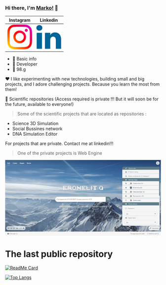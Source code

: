 ### Hi there, I'm [Marko!](https://github.com/marko9827) 👋
 
 | Instagram    | Linkedin    |
| ----------- | ----------- |
| [ ![access](access/011-instagram.svg)](https://instagram.com/nikoliccc02)  | [![access](access/010-linkedin.svg)](https://www.linkedin.com/in/markonikolic98/)  |
 - 🔢 Basic info 
 - 🥇 Developer
 - 🔢 98.g
 
 :heart: I like experimenting with new technologies, building small and big projects, and I adore challenging projects. Because you learn the most from them!
 
 🔢 Scientific repositories (Access required is private !!! But it will soon be for the future, available to everyone!) 


> Some of the scientific projects that are located as repositories : 

 - Science 3D Simulation
 - Social Bussines network
 - DNA Simulation Editor


For projects that are private. Contact me at linkedin!!!

> One of the private projects is Web Engine 

 ![access](access/marko9827-eronelitQ.png)


# The last public repository

[![ReadMe Card](https://github-readme-stats.vercel.app/api/pin/?username=marko9827&repo=MotorCentrifugalniVentilator)](https://github.com/Marko9827/MotorCentrifugalniVentilator)

[![Top Langs](https://github-readme-stats.vercel.app/api/top-langs/?username=marko9827&layout=compact)](https://github.com/Marko9827/interaktivmarket_2020)
